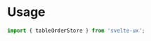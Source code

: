 <script lang="ts">
	import Preview from '$lib/components/Preview.svelte';

	import tableOrderStore from '$lib/stores/tableOrderStore';
</script>

<h1>Usage</h1>

```js
import { tableOrderStore } from 'svelte-ux';
```
